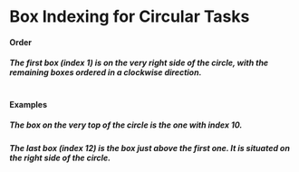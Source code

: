 
# Box Indexing for Circular Tasks

#### Order
#####  The first box (index 1) is on the very right side of the circle, with the remaining boxes ordered in a clockwise direction. 

#

#### Examples
#####  The box on the very top of the circle is the one with index 10.
#####  The last box (index 12) is the box just above the first one. It is situated on the right side of the circle.  

